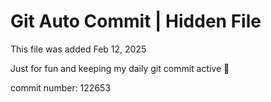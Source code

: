 # Git Auto Commit | Hidden File

This file was added Feb 12, 2025

Just for fun and keeping my daily git commit active 🤪

commit number: 122653
